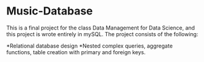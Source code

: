 # Music-Database
This is a final project for the class Data Management for Data Science, and this project is wrote entirely in mySQL. The project consists of the following:

*Relational database design
*Nested complex queries, aggregate functions, table creation with primary and foreign keys.
